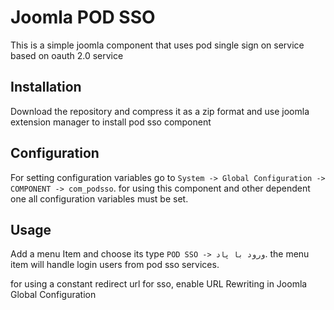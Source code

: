# Joomla POD SSO
This is a simple joomla component that uses pod single sign on service based on oauth 2.0 service

##  Installation
Download the repository and compress it as a zip format and use joomla extension manager to install pod sso component

## Configuration
For setting configuration variables go to `System -> Global Configuration -> COMPONENT -> com_podsso`.
for using this component and other dependent one all configuration variables must be set.

## Usage
Add a menu Item and choose its type `POD SSO -> ورود با پاد`. the menu item will handle login users from pod sso services. 

for using a constant redirect url for sso, enable URL Rewriting in Joomla Global Configuration